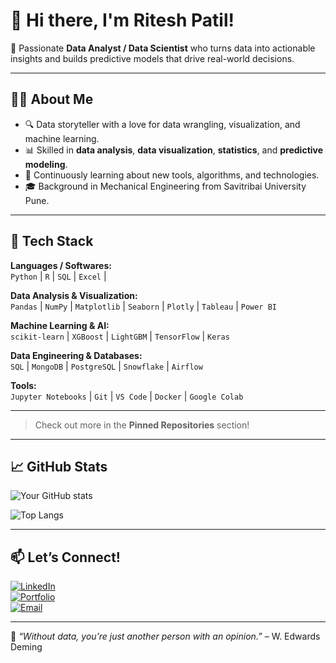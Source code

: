 # 👋 Hi there, I'm Ritesh Patil!

🎯 Passionate **Data Analyst / Data Scientist** who turns data into actionable insights and builds predictive models that drive real-world decisions.

---

## 👨‍💻 About Me

- 🔍 Data storyteller with a love for data wrangling, visualization, and machine learning.
- 📊 Skilled in **data analysis**, **data visualization**, **statistics**, and **predictive modeling**.
- 🧠 Continuously learning about new tools, algorithms, and technologies.
- 🎓 Background in Mechanical Engineering from Savitribai University Pune.

---

## 🧰 Tech Stack

**Languages / Softwares:**  
`Python` | `R` | `SQL` |  `Excel` |  

**Data Analysis & Visualization:**  
`Pandas` | `NumPy` | `Matplotlib` | `Seaborn` | `Plotly` | `Tableau` | `Power BI`  

**Machine Learning & AI:**  
`scikit-learn` | `XGBoost` | `LightGBM` | `TensorFlow` | `Keras`  

**Data Engineering & Databases:**  
`SQL` | `MongoDB` | `PostgreSQL` | `Snowflake` | `Airflow`  

**Tools:**  
`Jupyter Notebooks` | `Git` | `VS Code` | `Docker` | `Google Colab`

---



> Check out more in the **Pinned Repositories** section!

---

## 📈 GitHub Stats

![Your GitHub stats](https://github-readme-stats.vercel.app/api?username=yourusername&show_icons=true&hide_title=true&theme=default)

![Top Langs](https://github-readme-stats.vercel.app/api/top-langs/?username=yourusername&layout=compact&theme=default)

---

## 📫 Let’s Connect!

[![LinkedIn](https://img.shields.io/badge/LinkedIn-blue?style=for-the-badge&logo=linkedin)](https://www.linkedin.com/in/ritesh-patil-963042227/)  
[![Portfolio](https://img.shields.io/badge/Portfolio-grey?style=for-the-badge&logo=google-chrome)](https://github.com/RP1802/Portfolio)  
[![Email](https://img.shields.io/badge/Email-red?style=for-the-badge&logo=gmail)](mailto:riteshpatil1802@gmail.com)

---

🧠 *“Without data, you’re just another person with an opinion.”* – W. Edwards Deming  
